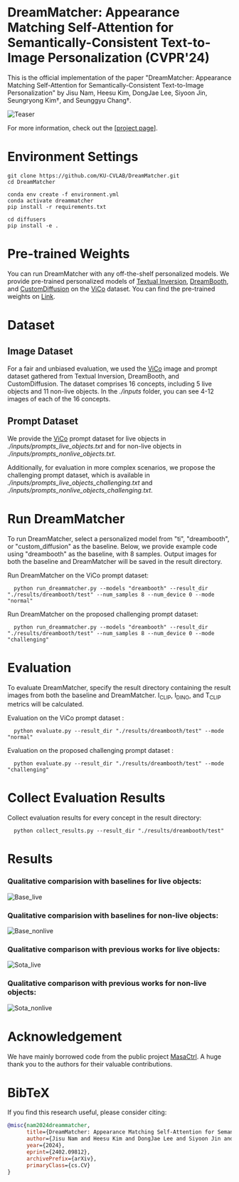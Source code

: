 # DreamMatcher: Appearance Matching Self-Attention for Semantically-Consistent Text-to-Image Personalization (CVPR'24)

This is the official implementation of the paper "DreamMatcher: Appearance Matching Self-Attention
for Semantically-Consistent Text-to-Image Personalization" by Jisu Nam, Heesu Kim, DongJae Lee, Siyoon Jin, Seungryong Kim†, and Seunggyu Chang†.

![Teaser](./images/teaser.png)

For more information, check out the [[project page](https://ku-cvlab.github.io/DreamMatcher/)].

# Environment Settings

```
git clone https://github.com/KU-CVLAB/DreamMatcher.git
cd DreamMatcher

conda env create -f environment.yml
conda activate dreammatcher
pip install -r requirements.txt

cd diffusers
pip install -e .
```

# Pre-trained Weights

You can run DreamMatcher with any off-the-shelf personalized models. We provide pre-trained personalized models of [Textual Inversion](https://github.com/rinongal/textual_inversion), [DreamBooth](https://github.com/XavierXiao/Dreambooth-Stable-Diffusion), and [CustomDiffusion](https://github.com/adobe-research/custom-diffusion) on the [ViCo](https://github.com/haoosz/ViCo) dataset. You can find the pre-trained weights on [Link](https://drive.google.com/drive/folders/1R2-x8BpqryVTjYBKmafCA6YJ0cLtNi1s?usp=share_link).

# Dataset

## Image Dataset

For a fair and unbiased evaluation, we used the [ViCo](https://github.com/haoosz/ViCo) image and prompt dataset gathered from Textual Inversion, DreamBooth, and CustomDiffusion. The dataset comprises 16 concepts, including 5 live objects and 11 non-live objects. In the _./inputs_ folder, you can see 4-12 images of each of the 16 concepts.

## Prompt Dataset

We provide the [ViCo](https://github.com/haoosz/ViCo) prompt dataset for live objects in _./inputs/prompts_live_objects.txt_ and for non-live objects in _./inputs/prompts_nonlive_objects.txt_.

Additionally, for evaluation in more complex scenarios, we propose the challenging prompt dataset, which is available in _./inputs/prompts_live_objects_challenging.txt_ and _./inputs/prompts_nonlive_objects_challenging.txt_.

# Run DreamMatcher

To run DreamMatcher, select a personalized model from "ti", "dreambooth", or "custom_diffusion" as the baseline. Below, we provide example code using "dreambooth" as the baseline, with 8 samples. Output images for both the baseline and DreamMatcher will be saved in the result directory.

Run DreamMatcher on the ViCo prompt dataset:

      python run_dreammatcher.py --models "dreambooth" --result_dir "./results/dreambooth/test" --num_samples 8 --num_device 0 --mode "normal"

Run DreamMatcher on the proposed challenging prompt dataset:

      python run_dreammatcher.py --models "dreambooth" --result_dir "./results/dreambooth/test" --num_samples 8 --num_device 0 --mode "challenging"

# Evaluation

To evaluate DreamMatcher, specify the result directory containing the result images from both the baseline and DreamMatcher. I<sub>CLIP</sub>, I<sub>DINO</sub>, and T<sub>CLIP</sub> metrics will be calculated.

Evaluation on the ViCo prompt dataset :

      python evaluate.py --result_dir "./results/dreambooth/test" --mode "normal"

Evaluation on the proposed challenging prompt dataset :

      python evaluate.py --result_dir "./results/dreambooth/test" --mode "challenging"

# Collect Evaluation Results

Collect evaluation results for every concept in the result directory:

      python collect_results.py --result_dir "./results/dreambooth/test"

# Results

### Qualitative comparision with baselines for live objects:

![Base_live](./images/base_live.png)

### Qualitative comparision with baselines for non-live objects:

![Base_nonlive](./images/base_nonlive.png)

### Qualitative comparison with previous works for live objects:

![Sota_live](./images/sota_live.png)

### Qualitative comparison with previous works for non-live objects:

![Sota_nonlive](./images/sota_nonlive.png)

# Acknowledgement <a name="Acknowledgement"></a>

We have mainly borrowed code from the public project [MasaCtrl](https://github.com/TencentARC/MasaCtrl). A huge thank you to the authors for their valuable contributions.

# BibTeX

If you find this research useful, please consider citing:

```BibTeX
@misc{nam2024dreammatcher,
      title={DreamMatcher: Appearance Matching Self-Attention for Semantically-Consistent Text-to-Image Personalization}, 
      author={Jisu Nam and Heesu Kim and DongJae Lee and Siyoon Jin and Seungryong Kim and Seunggyu Chang},
      year={2024},
      eprint={2402.09812},
      archivePrefix={arXiv},
      primaryClass={cs.CV}
}
```
